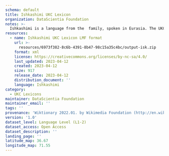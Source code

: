 ```yaml
---
schema: default
title: Ishkashimi UKC Lexicon
organization: DataScientia Foundation
notes: >-
  Ishkashimi is a language from the  family, spoken in Eurasia. The UKC Lexicon of Ishkashimi is represented as a lexico-semantic network. It consists of words, word senses, synsets, as well as sense-level and synset-level relationships.
resources:
  - name: Ishkashimi UKC Lexicon LMF format
    url: >-
      resources/6973f382-8c6b-4391-8b47-98c15a35c4bc/output-isk.zip
    format: xml
    license: https://creativecommons.org/licenses/by-nc-sa/4.0/
    last_updated: 2023-04-12
    created: 2023-04-12
    size: 917
    release_date: 2023-04-12
    distribution_document: ''
    language: Ishkashimi
category:
  - UKC Lexicons
maintainer: DataScientia Foundation
maintainer_email: ''
tags: ''
provenance: 'Wiktionary 2022.01. by Wikimedia Foundation (http://en.wiktionary.org); Princeton WordNet 2.1 by Princeton University (https://wordnet.princeton.edu)'
version: '1.0'
dataset_level: Language Level (L1-2)
dataset_access: Open Access
dataset_description: ''
landing_page: ''
latitude_map: 36.67
longitude_map: 71.55
---
```

